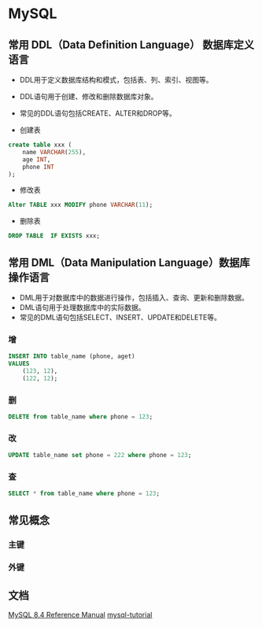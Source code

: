 # MySQL

## 常用 DDL（Data Definition Language） 数据库定义语言
- DDL用于定义数据库结构和模式，包括表、列、索引、视图等。
- DDL语句用于创建、修改和删除数据库对象。
- 常见的DDL语句包括CREATE、ALTER和DROP等。

- 创建表
```sql
create table xxx (
    name VARCHAR(255),
    age INT,
    phone INT
);
```

- 修改表
```sql
Alter TABLE xxx MODIFY phone VARCHAR(11);
```

- 删除表
```sql
DROP TABLE  IF EXISTS xxx;
```

## 常用 DML（Data Manipulation Language）数据库操作语言
- DML用于对数据库中的数据进行操作，包括插入、查询、更新和删除数据。
- DML语句用于处理数据库中的实际数据。
- 常见的DML语句包括SELECT、INSERT、UPDATE和DELETE等。

### 增
```sql
INSERT INTO table_name (phone, aget)
VALUES
    (123, 12),
    (122, 12);
```
### 删
```sql
DELETE from table_name where phone = 123;
```

### 改
```sql
UPDATE table_name set phone = 222 where phone = 123;
```

### 查
```sql
SELECT * from table_name where phone = 123;
```

## 常见概念

### 主键

### 外键

## 文档
[MySQL 8.4 Reference Manual](https://dev.mysql.com/doc/refman/8.4/en/create-table.html)
[mysql-tutorial](https://github.com/guobinhit/mysql-tutorial/tree/master?tab=readme-ov-file)
